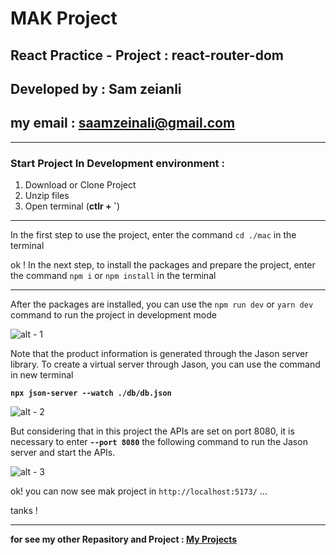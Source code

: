 # MAK Project

## React Practice - Project : react-router-dom

## Developed by : Sam zeianli

## my email : saamzeinali@gmail.com

---
### Start Project In Development environment :

1. Download or Clone Project
2. Unzip files
3. Open terminal (**ctlr + `**)

---
In the first step to use the project, enter the command `cd ./mac` in the terminal

ok ! In the next step, to install the packages and prepare the project, enter the command `npm i` or `npm install` in the terminal

---

After the packages are installed, you can use the `npm run dev` or `yarn dev` command to run the project in development mode

![alt - 1](https://s8.uupload.ir/files/1_n4pk.png)

Note that the product information is generated through the Jason server library. To create a virtual server through Jason, you can use the command in new terminal

**`npx json-server --watch ./db/db.json`**

![alt - 2](https://s8.uupload.ir/files/2_w8y3.png)

But considering that in this project the APIs are set on port 8080, it is necessary to enter **`--port 8080`** the following command to run the Jason server and start the APIs.

![alt - 3](https://s8.uupload.ir/files/3_qipf.png)


ok! you can now see mak project in `http://localhost:5173/` ...

tanks !

---
**for see my other Repasitory and Project : [My Projects](https://github.com/samzeinali)**

